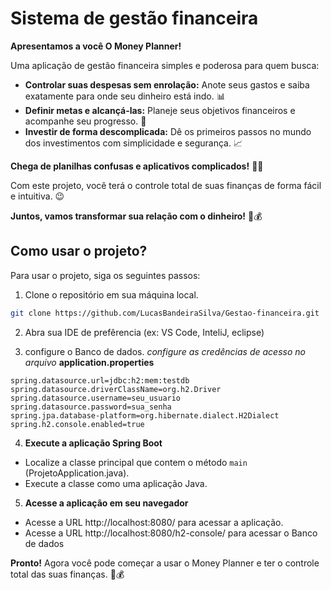 # Sistema de gestão financeira

**Apresentamos a você O Money Planner!** 

Uma aplicação de gestão financeira simples e poderosa para quem busca:

* **Controlar suas despesas sem enrolação:** Anote seus gastos e saiba exatamente para onde seu dinheiro está indo. 📊
* **Definir metas e alcançá-las:** Planeje seus objetivos financeiros e acompanhe seu progresso. 🚀
* **Investir de forma descomplicada:** Dê os primeiros passos no mundo dos investimentos com simplicidade e segurança. 📈

**Chega de planilhas confusas e aplicativos complicados!** 🙅‍♂️

Com este projeto, você terá o controle total de suas finanças de forma fácil e intuitiva. 😉


**Juntos, vamos transformar sua relação com o dinheiro!** 💪💰

## Como usar o projeto?
Para usar o projeto, siga os seguintes passos:
1. Clone o repositório em sua máquina local.
``` bash
git clone https://github.com/LucasBandeiraSilva/Gestao-financeira.git
```
2. Abra sua IDE de prefêrencia (ex: VS Code, InteliJ, eclipse)

3. configure o Banco de dados.
*configure as credências de acesso no arquivo* **application.properties**
```properties
spring.datasource.url=jdbc:h2:mem:testdb
spring.datasource.driverClassName=org.h2.Driver
spring.datasource.username=seu_usuario
spring.datasource.password=sua_senha
spring.jpa.database-platform=org.hibernate.dialect.H2Dialect
spring.h2.console.enabled=true
```
4. **Execute a aplicação Spring Boot**
* Localize a classe principal que contem o método  `main` (ProjetoApplication.java).
* Execute a classe como uma aplicação Java.

5. **Acesse a aplicação em seu navegador**
* Acesse a URL http://localhost:8080/ para acessar a aplicação.
* Acesse a URL http://localhost:8080/h2-console/ para acessar o Banco de dados

**Pronto!** Agora você pode começar a usar o Money Planner e ter o controle total das suas finanças. 💪💰




